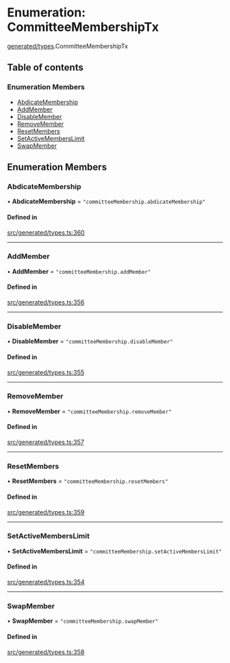 # Enumeration: CommitteeMembershipTx

[generated/types](../wiki/generated.types).CommitteeMembershipTx

## Table of contents

### Enumeration Members

- [AbdicateMembership](../wiki/generated.types.CommitteeMembershipTx#abdicatemembership)
- [AddMember](../wiki/generated.types.CommitteeMembershipTx#addmember)
- [DisableMember](../wiki/generated.types.CommitteeMembershipTx#disablemember)
- [RemoveMember](../wiki/generated.types.CommitteeMembershipTx#removemember)
- [ResetMembers](../wiki/generated.types.CommitteeMembershipTx#resetmembers)
- [SetActiveMembersLimit](../wiki/generated.types.CommitteeMembershipTx#setactivememberslimit)
- [SwapMember](../wiki/generated.types.CommitteeMembershipTx#swapmember)

## Enumeration Members

### AbdicateMembership

• **AbdicateMembership** = ``"committeeMembership.abdicateMembership"``

#### Defined in

[src/generated/types.ts:360](https://github.com/PolymeshAssociation/polymesh-private-sdk/blob/dd40dc5f/src/generated/types.ts#L360)

___

### AddMember

• **AddMember** = ``"committeeMembership.addMember"``

#### Defined in

[src/generated/types.ts:356](https://github.com/PolymeshAssociation/polymesh-private-sdk/blob/dd40dc5f/src/generated/types.ts#L356)

___

### DisableMember

• **DisableMember** = ``"committeeMembership.disableMember"``

#### Defined in

[src/generated/types.ts:355](https://github.com/PolymeshAssociation/polymesh-private-sdk/blob/dd40dc5f/src/generated/types.ts#L355)

___

### RemoveMember

• **RemoveMember** = ``"committeeMembership.removeMember"``

#### Defined in

[src/generated/types.ts:357](https://github.com/PolymeshAssociation/polymesh-private-sdk/blob/dd40dc5f/src/generated/types.ts#L357)

___

### ResetMembers

• **ResetMembers** = ``"committeeMembership.resetMembers"``

#### Defined in

[src/generated/types.ts:359](https://github.com/PolymeshAssociation/polymesh-private-sdk/blob/dd40dc5f/src/generated/types.ts#L359)

___

### SetActiveMembersLimit

• **SetActiveMembersLimit** = ``"committeeMembership.setActiveMembersLimit"``

#### Defined in

[src/generated/types.ts:354](https://github.com/PolymeshAssociation/polymesh-private-sdk/blob/dd40dc5f/src/generated/types.ts#L354)

___

### SwapMember

• **SwapMember** = ``"committeeMembership.swapMember"``

#### Defined in

[src/generated/types.ts:358](https://github.com/PolymeshAssociation/polymesh-private-sdk/blob/dd40dc5f/src/generated/types.ts#L358)
